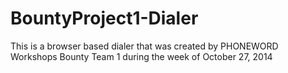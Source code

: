 BountyProject1-Dialer
=====================

This is a browser based dialer that was created by PHONEWORD Workshops Bounty Team 1 during the week of October 27, 2014
